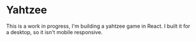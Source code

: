 # Yahtzee

This is a work in progress, I'm building a yahtzee game in React. I built it for a desktop, so it isn't mobile responsive.




